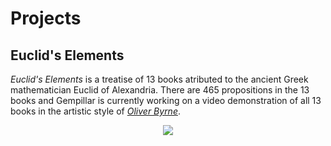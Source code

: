 # Projects

## Euclid's Elements

_Euclid's Elements_ is a treatise of 13 books atributed to the ancient Greek mathematician Euclid of Alexandria.  There are 465 propositions in the 13 books and Gempillar is currently working on a video demonstration of all 13 books in the artistic style of [_Oliver Byrne_](https://en.wikipedia.org/wiki/Oliver_Byrne_(mathematician)).

<p align="center">
  <img src="https://Gempillar.github.io/assets/images/296px-Byrne1.png" />
</p>




